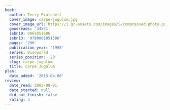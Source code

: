 ```yaml
---
book:
  author: Terry Pratchett
  cover_image: carpe-jugulum.jpg
  cover_image_url: https://i.gr-assets.com/images/S/compressed.photo.goodreads.com/books/1388895900l/34541.jpg
  goodreads: '34541'
  isbn10: 0061051586
  isbn13: '9780061051586'
  pages: '296'
  publication_year: '1998'
  series: Discworld
  series_position: '23'
  slug: carpe-jugulum
  title: Carpe Jugulum
plan:
  date_added: '2015-04-08'
review:
  date_read: 2003-08-01
  date_started: null
  did_not_finish: false
  rating: 3
---
```

